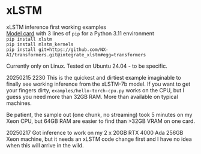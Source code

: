 # xLSTM
xLSTM inference first working examples<br>
[Model card](https://huggingface.co/NX-AI/xLSTM-7b) with 3 lines of `pip` for a Python 3.11 environment<br>
`pip install xlstm`<br>
`pip install mlstm_kernels`<br>
`pip install git+https://github.com/NX-AI/transformers.git@integrate_xlstm#egg=transformers`

Currently only on Linux. Tested on Ubuntu 24.04 - to be specific.

20250215 2230 This is the quickest and dirtiest example imaginable to finally see working inference from the xLSTM-7b model.
If you want to get your fingers dirty, `examples/hello-torch-cpu.py` works on the CPU, but I guess you need more than 32GB RAM. More than available on typical machines.

Be patient, the sample out (one chunk, no streaming) took 5 minutes on my Xeon CPU, but 64GB RAM are easier to find than >32GB VRAM on one card.

20250217  Got inference to work on my 2 x 20GB RTX 4000 Ada 256GB Xeon machine, but it needs an xLSTM code change first and I have no idea when this will arrive in the wild.

